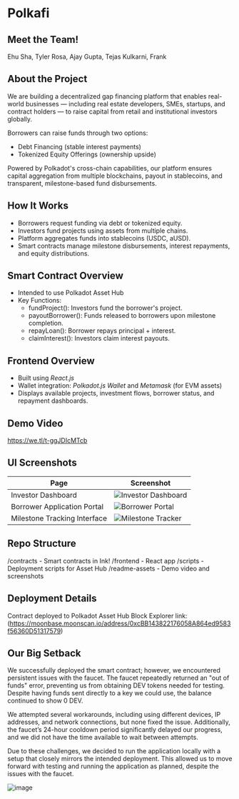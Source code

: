 # Polkafi

## Meet the Team!
Ehu Sha, Tyler Rosa, Ajay Gupta, Tejas Kulkarni, Frank

## About the Project
We are building a decentralized gap financing platform that enables real-world businesses — including real estate developers, SMEs, startups, and contract holders — to raise capital from retail and institutional investors globally.

Borrowers can raise funds through two options:
- Debt Financing (stable interest payments)
- Tokenized Equity Offerings (ownership upside)

Powered by Polkadot's cross-chain capabilities, our platform ensures capital aggregation from multiple blockchains, payout in stablecoins, and transparent, milestone-based fund disbursements.

## How It Works
- Borrowers request funding via debt or tokenized equity.
- Investors fund projects using assets from multiple chains.
- Platform aggregates funds into stablecoins (USDC, aUSD).
- Smart contracts manage milestone disbursements, interest repayments, and equity distributions.

## Smart Contract Overview
- Intended to use Polkadot Asset Hub
- Key Functions:
  - fundProject(): Investors fund the borrower's project.
  - payoutBorrower(): Funds released to borrowers upon milestone completion.
  - repayLoan(): Borrower repays principal + interest.
  - claimInterest(): Investors claim interest payouts.


## Frontend Overview
- Built using *React.js*
- Wallet integration: *Polkadot.js Wallet* and *Metamask* (for EVM assets)
- Displays available projects, investment flows, borrower status, and repayment dashboards.

## Demo Video
https://we.tl/t-ggJDIcMTcb

## UI Screenshots
| Page                         | Screenshot |
|-------------------------------|------------|
| Investor Dashboard           | ![Investor Dashboard](![image](https://github.com/user-attachments/assets/f205f82d-a255-44c2-b0f0-a0338324b6c9)) |
| Borrower Application Portal  | ![Borrower Portal](![image](https://github.com/user-attachments/assets/e4659cca-3e51-4d50-8ee5-3f44c4bf1c11)) |
| Milestone Tracking Interface | ![Milestone Tracker](![image](https://github.com/user-attachments/assets/27be810a-686c-4735-adbc-d55faef99d02)) |


## Repo Structure
/contracts - Smart contracts in Ink!
/frontend - React app
/scripts - Deployment scripts for Asset Hub
/readme-assets - Demo video and screenshots


## Deployment Details
Contract deployed to Polkadot Asset Hub
Block Explorer link: (https://moonbase.moonscan.io/address/0xcBB143822176058A864ed9583f56360D51317579)


## Our Big Setback

We successfully deployed the smart contract; however, we encountered persistent issues with the faucet. The faucet repeatedly returned an "out of funds" error, preventing us from obtaining DEV tokens needed for testing. Despite having funds sent directly to a key we could use, the balance continued to show 0 DEV.

We attempted several workarounds, including using different devices, IP addresses, and network connections, but none fixed the issue. Additionally, the faucet’s 24-hour cooldown period significantly delayed our progress, and we did not have the time available to wait between attempts.

Due to these challenges, we decided to run the application locally with a setup that closely mirrors the intended deployment. This allowed us to move forward with testing and running the application as planned, despite the issues with the faucet.

![image](https://github.com/user-attachments/assets/7341b3f1-fa8f-4f28-8f3d-7d1c635a2436)
